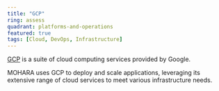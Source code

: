 ```yaml
---
title: "GCP"
ring: assess
quadrant: platforms-and-operations
featured: true
tags: [Cloud, DevOps, Infrastructure]
---
```


[GCP](https://cloud.google.com/) is a suite of cloud computing services provided by Google.

MOHARA uses GCP to deploy and scale applications, leveraging its extensive range of cloud services to meet various infrastructure needs.
